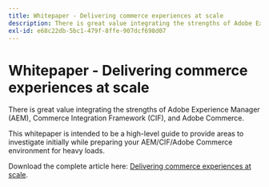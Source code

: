 ```yaml
---
title: Whitepaper - Delivering commerce experiences at scale
description: There is great value integrating the strengths of Adobe Experience Manager (AEM), Commerce Integration Framework (CIF), and Adobe Commerce.
exl-id: e68c22db-5bc1-479f-8ffe-907dcf698d07
---
```

# Whitepaper - Delivering commerce experiences at scale

There is great value integrating the strengths of Adobe Experience Manager (AEM), Commerce Integration Framework (CIF), and Adobe Commerce.

This whitepaper is intended to be a high-level guide to provide areas to investigate initially while preparing your AEM/CIF/Adobe Commerce environment for heavy loads.

Download the complete article here: [Delivering commerce experiences at scale](assets/delivering_commerce_experiences_at_scale.pdf).
